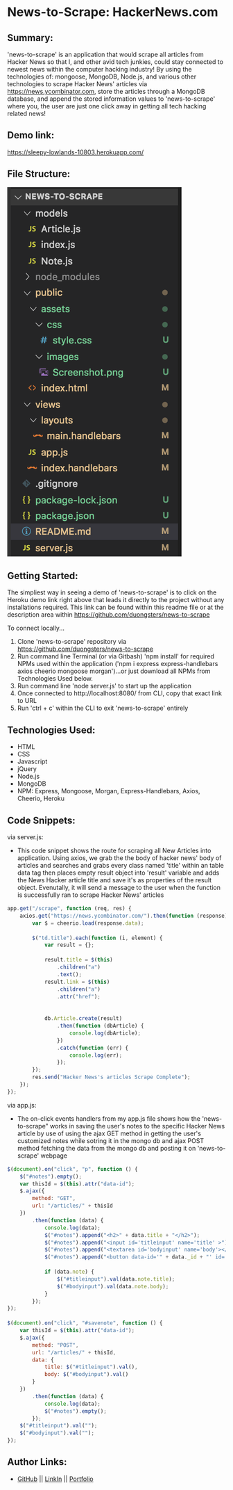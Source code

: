# News-to-Scrape: HackerNews.com


## Summary:
'news-to-scrape' is an application that would scrape all articles from Hacker News so that I, and other avid tech junkies, could stay connected to newest news within the computer hacking industry! By using the technologies of: mongoose, MongoDB, Node.js, and various other technologies to scrape Hacker News' articles via https://news.ycombinator.com, store the articles through a MongoDB database, and append the stored information values to 'news-to-scrape' where you, the user are just one click away in getting all tech hacking related news!

## Demo link:
https://sleepy-lowlands-10803.herokuapp.com/

## File Structure:
![](./public/assets/images/Screenshot.png)

## Getting Started:
The simpliest way in seeing a demo of 'news-to-scrape' is to click on the Heroku demo link right above that leads it directly to the project without any installations required. This link can be found within this readme file or at the description area within https://github.com/duongsters/news-to-scrape

To connect locally...
1) Clone 'news-to-scrape' repository via https://github.com/duongsters/news-to-scrape
2) Run command line Terminal (or via Gitbash) 'npm install' for required NPMs used within the application ('npm i express express-handlebars axios cheerio mongoose morgan')...or just download all NPMs from Technologies Used below.
3) Run command line 'node server.js' to start up the application
4) Once connected to http://localhost:8080/ from CLI, copy that exact link to URL
5) Run 'ctrl + c' within the CLI to exit 'news-to-scrape' entirely


## Technologies Used:
- HTML
- CSS
- Javascript
- jQuery
- Node.js
- MongoDB
- NPM: Express, Mongoose, Morgan, Express-Handlebars, Axios, Cheerio, Heroku

## Code Snippets:
via server.js:
* This code snippet shows the route for scraping all New Articles into application. Using axios, we grab the the body of hacker news' body of articles and searches and grabs every class named 'title' within an table data tag then places empty result object into 'result' variable and adds the News Hacker article title and save it's as properties of the result object. Evenutally, it will send a message to the user when the function is successfully ran to scrape Hacker News' articles
```javascript
app.get("/scrape", function (req, res) {
    axios.get("https://news.ycombinator.com/").then(function (response) {
        var $ = cheerio.load(response.data);

        $("td.title").each(function (i, element) {
            var result = {};

            result.title = $(this)
                .children("a")
                .text();
            result.link = $(this)
                .children("a")
                .attr("href");


            db.Article.create(result)
                .then(function (dbArticle) {
                    console.log(dbArticle);
                })
                .catch(function (err) {
                    console.log(err);
                });
        });
        res.send("Hacker News's articles Scrape Complete");
    });
});
```
via app.js:
* The on-click events handlers from my app.js file shows how the 'news-to-scrape" works in saving the user's notes to the specific Hacker News article by use of using the ajax GET method in getting the user's customized notes while sotring it in the mongo db and ajax POST method fetching the data from the mongo db and posting it on 'news-to-scrape' webpage
```javascript
$(document).on("click", "p", function () {
    $("#notes").empty();
    var thisId = $(this).attr("data-id");
    $.ajax({
        method: "GET",
        url: "/articles/" + thisId
    })
        .then(function (data) {
            console.log(data);
            $("#notes").append("<h2>" + data.title + "</h2>");
            $("#notes").append("<input id='titleinput' name='title' >");
            $("#notes").append("<textarea id='bodyinput' name='body'></textarea>");
            $("#notes").append("<button data-id='" + data._id + "' id='savenote'>Save Now</button>");

            if (data.note) {
                $("#titleinput").val(data.note.title);
                $("#bodyinput").val(data.note.body);
            }
        });
});

$(document).on("click", "#savenote", function () {
    var thisId = $(this).attr("data-id");
    $.ajax({
        method: "POST",
        url: "/articles/" + thisId,
        data: {
            title: $("#titleinput").val(),
            body: $("#bodyinput").val()
        }
    })
        .then(function (data) {
            console.log(data);
            $("#notes").empty();
        });
    $("#titleinput").val("");
    $("#bodyinput").val("");
});
```


## Author Links:
- [GitHub](https://github.com/duongsters) ||
 [LinkIn](https://www.linkedin.com/in/theandrewduong/) ||
 [Portfolio](https://www.duongsters.github.io/updated-portfolio/)
